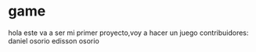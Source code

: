 # game

hola este va a ser mi primer proyecto,voy a hacer un juego
contribuidores:
daniel osorio
edisson osorio
